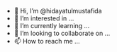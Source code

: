 - 👋 Hi, I’m @hidayatulmustafida
- 👀 I’m interested in ...
- 🌱 I’m currently learning ...
- 💞️ I’m looking to collaborate on ...
- 📫 How to reach me ...

<!---
hidayatulmustafida/hidayatulmustafida is a ✨ special ✨ repository because its `README.md` (this file) appears on your GitHub profile.
You can click the Preview link to take a look at your changes.
--->
